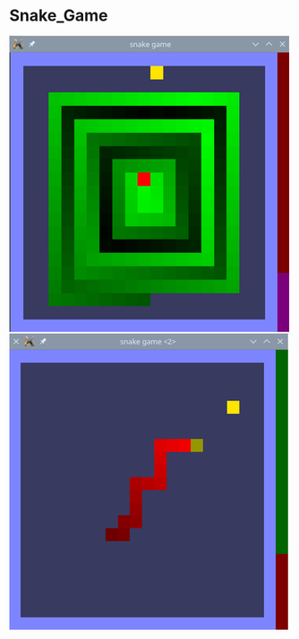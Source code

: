 # Snake_Game

![Imagem Exemplo 2](/images/snake_game_1.png) ![Imagem Exemplo 2](/images/snake_game_2.png)
